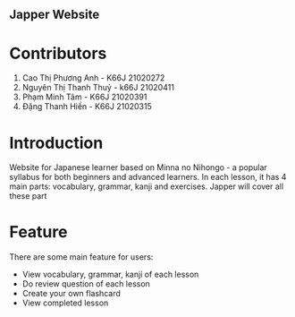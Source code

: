 ## Japper Website
# Contributors
1. Cao Thị Phương Anh - K66J 21020272
2. Nguyên Thị Thanh Thuỷ - k66J 21020411
3. Phạm Minh Tâm - K66J 21020391
4. Đặng Thanh Hiền - K66J 21020315

# Introduction
Website for Japanese learner based on Minna no Nihongo - a popular syllabus for both beginners and advanced learners. In each lesson, it has 4 main parts: vocabulary, grammar, kanji and exercises. Japper will cover all these part

# Feature
There are some main feature for users:
- View vocabulary, grammar, kanji of each lesson
- Do review question of each lesson
- Create your own flashcard
- View completed lesson
